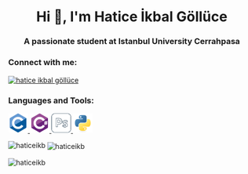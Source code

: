 <h1 align="center">Hi 👋, I'm Hatice İkbal Göllüce</h1>
<h3 align="center">A passionate student at Istanbul University Cerrahpasa</h3>

<h3 align="left">Connect with me:</h3>
<p align="left">
<a href="https://linkedin.com/in/hatice ikbal göllüce" target="blank"><img align="center" src="https://raw.githubusercontent.com/rahuldkjain/github-profile-readme-generator/master/src/images/icons/Social/linked-in-alt.svg" alt="hatice ikbal göllüce" height="30" width="40" /></a>
</p>

<h3 align="left">Languages and Tools:</h3>
<p align="left"> <a href="https://www.cprogramming.com/" target="_blank" rel="noreferrer"> <img src="https://raw.githubusercontent.com/devicons/devicon/master/icons/c/c-original.svg" alt="c" width="40" height="40"/> </a> <a href="https://www.w3schools.com/cs/" target="_blank" rel="noreferrer"> <img src="https://raw.githubusercontent.com/devicons/devicon/master/icons/csharp/csharp-original.svg" alt="csharp" width="40" height="40"/> </a> <a href="https://www.photoshop.com/en" target="_blank" rel="noreferrer"> <img src="https://raw.githubusercontent.com/devicons/devicon/master/icons/photoshop/photoshop-line.svg" alt="photoshop" width="40" height="40"/> </a> <a href="https://www.python.org" target="_blank" rel="noreferrer"> <img src="https://raw.githubusercontent.com/devicons/devicon/master/icons/python/python-original.svg" alt="python" width="40" height="40"/> </a> </p>

<p><img align="left" src="https://github-readme-stats.vercel.app/api/top-langs?username=haticeikb&show_icons=true&locale=en&layout=compact" alt="haticeikb" /></p>

<p>&nbsp;<img align="center" src="https://github-readme-stats.vercel.app/api?username=haticeikb&show_icons=true&locale=en" alt="haticeikb" /></p>

<p><img align="center" src="https://github-readme-streak-stats.herokuapp.com/?user=haticeikb&" alt="haticeikb" /></p>
